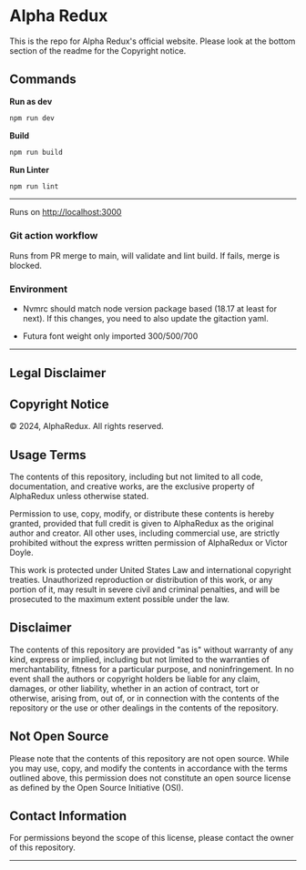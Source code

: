# Alpha Redux

This is the repo for Alpha Redux's official website. Please look at the bottom section of the readme for the Copyright notice.

## Commands

**Run as dev**

```bash
npm run dev
```

**Build**

```bash
npm run build
```

**Run Linter**

```bash
npm run lint
```

---

Runs on [http://localhost:3000](http://localhost:3000)

### Git action workflow

Runs from PR merge to main, will validate and lint build. If fails, merge is blocked.

### Environment

- Nvmrc should match node version package based (18.17 at least for next). If this changes, you need to also update the gitaction yaml.

- Futura font weight only imported 300/500/700

---

## Legal Disclaimer

## Copyright Notice

© 2024, AlphaRedux. All rights reserved.

## Usage Terms

The contents of this repository, including but not limited to all code, documentation, and creative works, are the exclusive property of AlphaRedux unless otherwise stated.

Permission to use, copy, modify, or distribute these contents is hereby granted, provided that full credit is given to AlphaRedux as the original author and creator. All other uses, including commercial use, are strictly prohibited without the express written permission of AlphaRedux or Victor Doyle.

This work is protected under United States Law and international copyright treaties. Unauthorized reproduction or distribution of this work, or any portion of it, may result in severe civil and criminal penalties, and will be prosecuted to the maximum extent possible under the law.

## Disclaimer

The contents of this repository are provided "as is" without warranty of any kind, express or implied, including but not limited to the warranties of merchantability, fitness for a particular purpose, and noninfringement. In no event shall the authors or copyright holders be liable for any claim, damages, or other liability, whether in an action of contract, tort or otherwise, arising from, out of, or in connection with the contents of the repository or the use or other dealings in the contents of the repository.

## Not Open Source

Please note that the contents of this repository are not open source. While you may use, copy, and modify the contents in accordance with the terms outlined above, this permission does not constitute an open source license as defined by the Open Source Initiative (OSI).

## Contact Information

For permissions beyond the scope of this license, please contact the owner of this repository.

---
